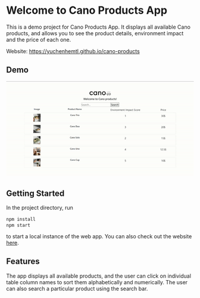 # Welcome to Cano Products App

This is a demo project for Cano Products App. It displays all available Cano products, and allows you to see the product details, environment impact and the price of each one.

Website: https://yuchenhemtl.github.io/cano-products

## Demo
![demo video](./demo.gif)

## Getting Started

In the project directory, run 
```
npm install 
npm start
```

to start a local instance of the web app. You can also check out the website [here](https://yuchenhemtl.github.io/cano-products/).

## Features

The app displays all available products, and the user can click on individual table column names to sort them alphabetically and numerically. 
The user can also search a particular product using the search bar.
